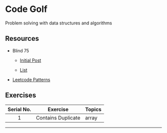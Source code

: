 # Code Golf

Problem solving with data structures and algorithms

## Resources

+ Blind 75

  + [Initial Post][1]

  + [List][2]

+ [Leetcode Patterns][3]


## Exercises

|  Serial No.  |        Exercise        |        Topics        |
|:------------:|:----------------------:|:---------------------|
| 1            | Contains Duplicate     | array


----

[1]: https://www.teamblind.com/post/New-Year-Gift---Curated-List-of-Top-100-LeetCode-Questions-to-Save-Your-Time-OaM1orEU

[2]: https://leetcode.com/list/xi4ci4ig/

[3]: https://seanprashad.com/leetcode-patterns/
